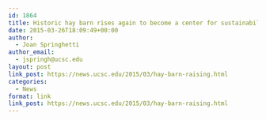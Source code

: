 ```yaml
---
id: 1864
title: Historic hay barn rises again to become a center for sustainability programs
date: 2015-03-26T18:09:49+00:00
author:
  - Joan Springhetti
author_email:
  - jspringh@ucsc.edu
layout: post
link_post: https://news.ucsc.edu/2015/03/hay-barn-raising.html
categories:
  - News
format: link
link_post: https://news.ucsc.edu/2015/03/hay-barn-raising.html
---
```

